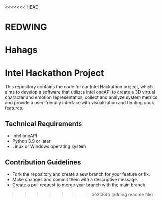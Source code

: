 <<<<<<< HEAD
# REDWING
Hahags
=======
# Intel Hackathon Project

This repository contains the code for our Intel Hackathon project, which aims to develop a software that utilizes Intel oneAPI to create a 3D virtual character and emotion representation, collect and analyze system metrics, and provide a user-friendly interface with visualization and floating dock features.

## Technical Requirements

* Intel oneAPI
* Python 3.9 or later
* Linux or Windows operating system

## Contribution Guidelines

* Fork the repository and create a new branch for your feature or fix.
* Make changes and commit them with a descriptive message.
* Create a pull request to merge your branch with the main branch
>>>>>>> be3c8db (adding readme file)
